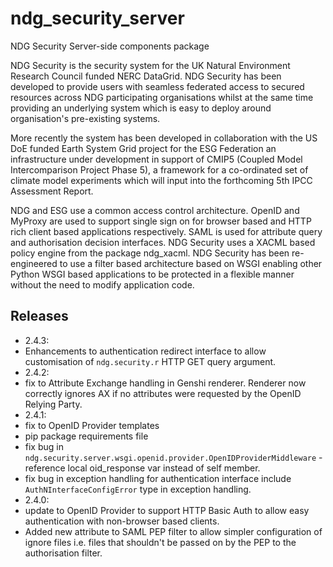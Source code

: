 ndg_security_server
===================
NDG Security Server-side components package

NDG Security is the security system for the UK Natural Environment Research
Council funded NERC DataGrid.  NDG Security has been developed to 
provide users with seamless federated access to secured resources across NDG 
participating organisations whilst at the same time providing an underlying 
system which is easy to deploy around organisation's pre-existing systems. 

More recently the system has been developed in collaboration with the 
US DoE funded Earth System Grid project for the ESG Federation an infrastructure
under development in support of CMIP5 (Coupled Model Intercomparison Project 
Phase 5), a framework for a co-ordinated set of climate model experiments 
which will input into the forthcoming 5th IPCC Assessment Report.

NDG and ESG use a common access control architecture.  OpenID and MyProxy are 
used to support single sign on for browser based and HTTP rich client based 
applications respectively.  SAML is used for attribute query and authorisation
decision interfaces.  NDG Security uses a XACML based policy engine from the 
package ndg_xacml.  NDG Security has been re-engineered to use a filter based 
architecture based on WSGI enabling other Python WSGI based applications to be 
protected in a flexible manner without the need to modify application code.

Releases
--------
 * 2.4.3:
  * Enhancements to authentication redirect interface to allow customisation of
    ``ndg.security.r`` HTTP GET query argument.
 * 2.4.2:
  * fix to Attribute Exchange handling in Genshi renderer.  Renderer now 
    correctly ignores AX if no attributes were requested by the OpenID
    Relying Party.
 * 2.4.1: 
  * fix to OpenID Provider templates
  * pip package requirements file
  * fix bug in ``ndg.security.server.wsgi.openid.provider.OpenIDProviderMiddleware`` -
    reference local oid_response var instead of self member.
  * fix bug in exception handling for authentication interface include
    ``AuthNInterfaceConfigError`` type in exception handling.
 * 2.4.0:
  * update to OpenID Provider to support HTTP Basic Auth to allow easy
    authentication with non-browser based clients.  
  * Added new attribute to SAML PEP filter to allow simpler configuration of
    ignore files i.e. files that shouldn't be passed on by the PEP to the 
    authorisation filter.